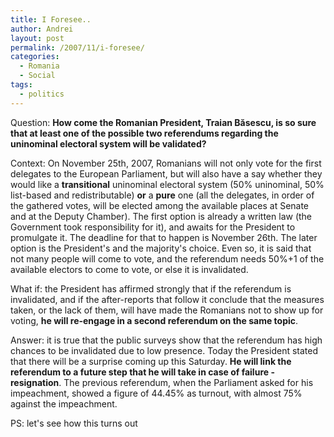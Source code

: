 ```yaml
---
title: I Foresee..
author: Andrei
layout: post
permalink: /2007/11/i-foresee/
categories:
  - Romania
  - Social
tags:
  - politics
---
```

Question: **How come the Romanian President, Traian Băsescu, is so sure that at least one of the possible two referendums regarding the uninominal electoral system will be validated?**

Context: On November 25th, 2007, Romanians will not only vote for the first delegates to the European Parliament, but will also have a say whether they would like a **transitional** uninominal electoral system (50% uninominal, 50% list-based and redistributable) **or** a **pure** one (all the delegates, in order of the gathered votes, will be elected among the available places at Senate and at the Deputy Chamber). The first option is already a written law (the Government took responsibility for it), and awaits for the President to promulgate it. The deadline for that to happen is November 26th. The later option is the President's and the majority's choice. Even so, it is said that not many people will come to vote, and the referendum needs 50%+1 of the available electors to come to vote, or else it is invalidated.

What if: the President has affirmed strongly that if the referendum is invalidated, and if the after-reports that follow it conclude that the measures taken, or the lack of them, will have made the Romanians not to show up for voting, **he will re-engage in a second referendum on the same topic**.

Answer: it is true that the public surveys show that the referendum has high chances to be invalidated due to low presence. Today the President stated that there will be a surprise coming up this Saturday. **He will link the referendum to a future step that he will take in case of failure - resignation**. The previous referendum, when the Parliament asked for his impeachment, showed a figure of 44.45% as turnout, with almost 75% against the impeachment.

PS: let's see how this turns out